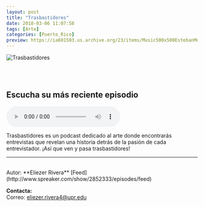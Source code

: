 ```yaml
---
layout: post
title: "Trasbastidores"
date: 2018-03-06 11:07:58
tags: [Arte]
categories: [Puerto_Rico]
preview: https://ia601503.us.archive.org/23/items/Music500x500EstebanMontoya/300Trasbastidores-EliezerRivera.jpg
---
```


![Trasbastidores](https://ia601503.us.archive.org/23/items/Music500x500EstebanMontoya/500Trasbastidores-EliezerRivera.jpg)

<br/>
<br/>

## Escucha su más reciente episodio

<!--reproductor-feed=http://www.spreaker.com/show/2852333/episodes/feed-->
<!--reproductor-start-->
<audio id="audio" preload="auto" controls="" src="http://api.spreaker.com/download/episode/15634357/te_bote_bolero_enfermedad_carlitos_col_n_actual_zate.mp3"></audio>
<!--reproductor-end-->

Trasbastidores es un podcast dedicado al arte donde encontrarás entrevistas que revelan una historia detrás de la pasión de cada entrevistador. ¡Así que ven y pasa trasbastidores!  

_ _ _
<br>
Autor: **Eliezer Rivera**  
[Feed](http://www.spreaker.com/show/2852333/episodes/feed)  


**Contacta:**  
Correo: [eliezer.rivera4@upr.edu](mailto:eliezer.rivera4@upr.edu)  
